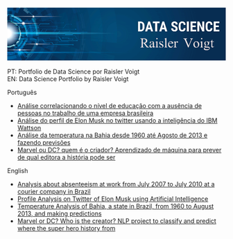 ![](https://github.com/Raisler/DataScience_Portfolio/blob/master/bannerRV.png)

PT: Portfolio de Data Science por Raisler Voigt </br>
EN: Data Science Portfolio by Raisler Voigt </br>

Português

* [Análise correlacionando o nível de educação com a ausência de pessoas no trabalho de uma empresa brasileira](https://github.com/Raisler/DataScience_Portfolio/blob/master/Absenteeism_Analysis/Absenteeism_at_work.pdf)</br>
* [Análise do perfil de Elon Musk no twitter usando a inteligência do IBM Wattson](https://github.com/Raisler/Profile-Analisys-On-Twitter)</br>
* [Análise da temperatura na Bahia desde 1960 até Agosto de 2013 e fazendo previsões](https://github.com/Raisler/DataScience_Portfolio/blob/master/TemperatureAnalysis/Bahia_Temperatures.ipynb) </br>
* [Marvel ou DC? quem é o criador? Aprendizado de máquina para prever de qual editora a história pode ser](https://www.kaggle.com/raislervoigt/marvel-or-dc-creators)  </br>

English

* [Analysis about absenteeism at work from July 2007 to July 2010 at a courier company in Brazil](https://github.com/Raisler/DataScience_Portfolio/blob/master/Absenteeism_Analysis/Absenteeism_at_work.pdf)  </br>
* [Profile Analysis on Twitter of Elon Musk using Artificial Intelligence](https://github.com/Raisler/Profile-Analisys-On-Twitter)</br>
* [Temperature Analysis of Bahia, a state in Brazil, from 1960 to August 2013, and making predictions](https://github.com/Raisler/DataScience_Portfolio/blob/master/TemperatureAnalysis/Bahia_Temperatures.ipynb) </br>
* [Marvel or DC? Who is the creator? NLP project to classify and predict where the super hero history from](https://www.kaggle.com/raislervoigt/marvel-or-dc-creators)</br>

